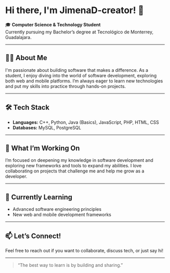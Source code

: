 # Hi there, I'm JimenaD-creator! 👋

🎓 **Computer Science & Technology Student**  
Currently pursuing my Bachelor’s degree at Tecnológico de Monterrey, Guadalajara.

---

## 👩‍💻 About Me

I'm passionate about building software that makes a difference. As a student, I enjoy diving into the world of software development, exploring both web and mobile platforms. I’m always eager to learn new technologies and put my skills into practice through hands-on projects.

---

## 🛠️ Tech Stack

- **Languages:** C++, Python, Java (Basics), JavaScript, PHP, HTML, CSS  
- **Databases:** MySQL, PostgreSQL

---

## 🚀 What I’m Working On

I’m focused on deepening my knowledge in software development and exploring new frameworks and tools to expand my abilities. I love collaborating on projects that challenge me and help me grow as a developer.

---

## 🌱 Currently Learning

- Advanced software engineering principles
- New web and mobile development frameworks

---

## 📫 Let’s Connect!

Feel free to reach out if you want to collaborate, discuss tech, or just say hi!

---

> “The best way to learn is by building and sharing.”
